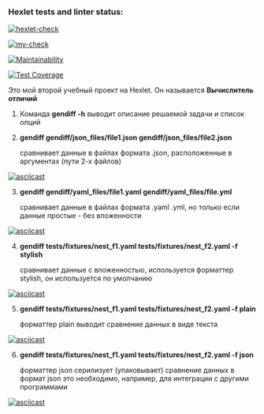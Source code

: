 ### Hexlet tests and linter status:

[![hexlet-check](https://github.com/ilia-rassolov/python-project-50/actions/workflows/hexlet-check.yml/badge.svg)](https://github.com/ilia-rassolov/python-project-50/actions/workflows/hexlet-check.yml)

[![my-check](https://github.com/ilia-rassolov/python-project-50/actions/workflows/my-check.yml/badge.svg)](https://github.com/ilia-rassolov/python-project-50/actions/workflows/my-check.yml)

[![Maintainability](https://api.codeclimate.com/v1/badges/a723eafeff9ce50f593f/maintainability)](https://codeclimate.com/github/ilia-rassolov/python-project-50/maintainability)

[![Test Coverage](https://api.codeclimate.com/v1/badges/a723eafeff9ce50f593f/test_coverage)](https://codeclimate.com/github/ilia-rassolov/python-project-50/test_coverage)


Это мой второй учебный проект на Hexlet. Он называется **Вычислитель отличий**

1. Команда **gendiff -h** выводит описание решаемой задачи и список опций

2. **gendiff gendiff/json_files/file1.json gendiff/json_files/file2.json** 

   сравнивает данные в файлах формата .json, расположенные в аргументах (пути 2-х файлов)


[![asciicast](https://asciinema.org/a/OHyPacXfjy2BaJmTb3GngHDX9.svg)](https://asciinema.org/a/OHyPacXfjy2BaJmTb3GngHDX9)

3. **gendiff gendiff/yaml_files/file1.yaml gendiff/yaml_files/file.yml** 

   сравнивает данные в файлах формата .yaml .yml, но только если данные простые - без вложенности


[![asciicast](https://asciinema.org/a/4gPnydJ1xEsY6mBPO4adSVsSx.svg)](https://asciinema.org/a/4gPnydJ1xEsY6mBPO4adSVsSx)

4. **gendiff tests/fixtures/nest_f1.yaml tests/fixtures/nest_f2.yaml -f stylish** 

   сравнивает данные с вложенностью, используется форматтер stylish, он используется по умолчанию


[![asciicast](https://asciinema.org/a/eeIxZD5YnQVxRsvYWuSdrDZgP.svg)](https://asciinema.org/a/eeIxZD5YnQVxRsvYWuSdrDZgP)

5. **gendiff tests/fixtures/nest_f1.yaml tests/fixtures/nest_f2.yaml -f plain** 

   форматтер plain выводит сравнение данных в виде текста


[![asciicast](https://asciinema.org/a/d5VJcbxy90y1l4ZJ9L3CMnPox.svg)](https://asciinema.org/a/d5VJcbxy90y1l4ZJ9L3CMnPox)

6. **gendiff tests/fixtures/nest_f1.yaml tests/fixtures/nest_f2.yaml -f json** 

   форматтер json серилизует (упаковывает) сравнение данных в формат json
   это необходимо, например, для интеграции с другими программами


[![asciicast](https://asciinema.org/a/vj8ZNazDwKnDUPxFpzmOjjenk.svg)](https://asciinema.org/a/vj8ZNazDwKnDUPxFpzmOjjenk)


